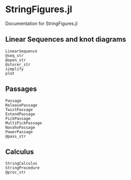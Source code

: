 # StringFigures.jl

Documentation for StringFigures.jl

## Linear Sequences and knot diagrams

```@docs
LinearSequence
@seq_str
@open_str
@storer_str
simplify
plot
```

## Passages

```@docs
Passage
ReleasePassage
TwistPassage
ExtendPassage
PickPassage
MultiPickPassage
NavahoPassage
PowerPassage
@pass_str
```

## Calculus

```@docs
StringCalculus
StringProcedure
@proc_str
```
